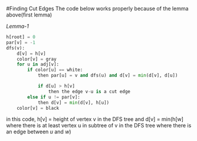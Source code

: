 #Finding Cut Edges
The code below works properly because of the lemma above(first lemma)

_Lemma-1_

```python
h[root] = 0
par[v] = -1
dfs(v):
    d[v] = h[v]
    color[v] = gray
    for u in adj[v]:
        if color[u] == white:
            then par[u] = v and dfs(u) and d[v] = min(d[v], d[u])

            if d[u] > h[v]
                then the edge v-u is a cut edge
        else if u != par[v]:
            then d[v] = min(d[v], h[u])
    color[v] = black
```

in this code, h[v] = height of vertex v in the DFS tree and d[v] = min(h[w] where there is at least vertex u in subtree of v in the DFS tree where there is an edge between $u$ and $w$)
